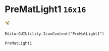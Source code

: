 # PreMatLight1 `16x16`
<img src="/img/PreMatLight1.png" width=16 height=16>

``` CSharp
EditorGUIUtility.IconContent("PreMatLight1")
```
```
PreMatLight1
```
